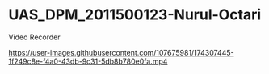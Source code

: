 # UAS_DPM_2011500123-Nurul-Octari
Video Recorder

https://user-images.githubusercontent.com/107675981/174307445-1f249c8e-f4a0-43db-9c31-5db8b780e0fa.mp4
